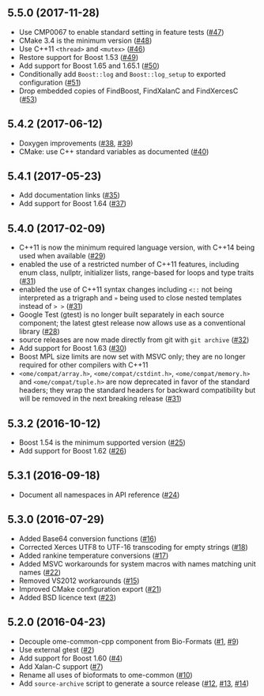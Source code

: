 5.5.0 (2017-11-28)
------------------

* Use CMP0067 to enable standard setting in feature tests ([#47](https://github.com/ome/ome-common-cpp/pull/47))
* CMake 3.4 is the minimum version ([#48](https://github.com/ome/ome-common-cpp/pull/48))
* Use C++11 `<thread>` and `<mutex>` ([#46](https://github.com/ome/ome-common-cpp/pull/46))
* Restore support for Boost 1.53 ([#49](https://github.com/ome/ome-common-cpp/pull/49))
* Add support for Boost 1.65 and 1.65.1 ([#50](https://github.com/ome/ome-common-cpp/pull/50))
* Conditionally add `Boost::log` and `Boost::log_setup` to exported configuration ([#51](https://github.com/ome/ome-common-cpp/pull/51))
* Drop embedded copies of FindBoost, FindXalanC and FindXercesC ([#53](https://github.com/ome/ome-common-cpp/pull/53))

5.4.2 (2017-06-12)
------------------

* Doxygen improvements ([#38](https://github.com/ome/ome-common-cpp/pull/38), [#39](https://github.com/ome/ome-common-cpp/pull/39))
* CMake: use C++ standard variables as documented ([#40](https://github.com/ome/ome-common-cpp/pull/40))

5.4.1 (2017-05-23)
------------------

* Add documentation links ([#35](https://github.com/ome/ome-common-cpp/pull/35))
* Add support for Boost 1.64 ([#37](https://github.com/ome/ome-common-cpp/pull/37))

5.4.0 (2017-02-09)
------------------

* C++11 is now the minimum required language version, with C++14 being used when available ([#29](https://github.com/ome/ome-common-cpp/pull/29))
* enabled the use of a restricted number of C++11 features, including enum class, nullptr, initializer lists, range-based for loops and type traits ([#31](https://github.com/ome/ome-common-cpp/pull/31))
* enabled the use of C++11 syntax changes including `<::` not being interpreted as a trigraph and `»` being used to close nested templates instead of `> >` ([#31](https://github.com/ome/ome-common-cpp/pull/31))
* Google Test (gtest) is no longer built separately in each source component; the latest gtest release now allows use as a conventional library ([#28](https://github.com/ome/ome-common-cpp/pull/28))
* source releases are now made directly from git with `git archive` ([#32](https://github.com/ome/ome-common-cpp/pull/32))
* Add support for Boost 1.63 ([#30](https://github.com/ome/ome-common-cpp/pull/30))
* Boost MPL size limits are now set with MSVC only; they are no longer required for other compilers with C++11
* `<ome/compat/array.h>`, `<ome/compat/cstdint.h>`, `<ome/compat/memory.h>` and `<ome/compat/tuple.h>` are now deprecated in favor of the standard headers; they wrap the standard headers for backward compatibility but will be removed in the next breaking release ([#31](https://github.com/ome/ome-common-cpp/pull/31))

5.3.2 (2016-10-12)
------------------

* Boost 1.54 is the minimum supported version ([#25](https://github.com/ome/ome-common-cpp/pull/25))
* Add support for Boost 1.62 ([#26](https://github.com/ome/ome-common-cpp/pull/26))

5.3.1 (2016-09-18)
------------------

* Document all namespaces in API reference ([#24](https://github.com/ome/ome-common-cpp/pull/24))

5.3.0 (2016-07-29)
------------------

* Added Base64 conversion functions ([#16](https://github.com/ome/ome-common-cpp/pull/16))
* Corrected Xerces UTF8 to UTF-16 transcoding for empty strings ([#18](https://github.com/ome/ome-common-cpp/pull/18))
* Added rankine temperature conversions ([#17](https://github.com/ome/ome-common-cpp/pull/17))
* Added MSVC workarounds for system macros with names matching unit names ([#22](https://github.com/ome/ome-common-cpp/pull/22))
* Removed VS2012 workarounds ([#15](https://github.com/ome/ome-common-cpp/pull/15))
* Improved CMake configuration export ([#21](https://github.com/ome/ome-common-cpp/pull/21))
* Added BSD licence text ([#23](https://github.com/ome/ome-common-cpp/pull/23))

5.2.0 (2016-04-23)
------------------

* Decouple ome-common-cpp component from Bio-Formats ([#1](https://github.com/ome/ome-common-cpp/pull/1), [#9](https://github.com/ome/ome-common-cpp/pull/9))
* Use external gtest ([#2](https://github.com/ome/ome-common-cpp/pull/2))
* Add support for Boost 1.60 ([#4](https://github.com/ome/ome-common-cpp/pull/4))
* Add Xalan-C support ([#7](https://github.com/ome/ome-common-cpp/pull/7))
* Rename all uses of bioformats to ome-common ([#10](https://github.com/ome/ome-common-cpp/pull/10))
* Add `source-archive` script to generate a source release ([#12](https://github.com/ome/ome-common-cpp/pull/12), [#13](https://github.com/ome/ome-common-cpp/pull/13), [#14](https://github.com/ome/ome-common-cpp/pull/14))
